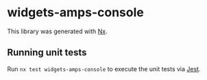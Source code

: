 # widgets-amps-console

This library was generated with [Nx](https://nx.dev).

## Running unit tests

Run `nx test widgets-amps-console` to execute the unit tests via [Jest](https://jestjs.io).
